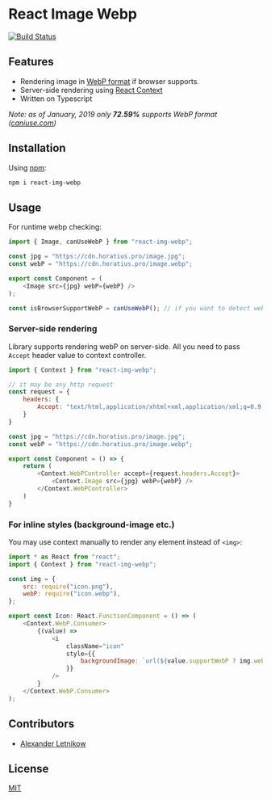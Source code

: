 # React Image Webp
[![Build Status](https://travis-ci.org/Horat1us/react-img-webp.svg?branch=master)](https://travis-ci.org/Horat1us/react-img-webp)

## Features
- Rendering image in [WebP format](https://developers.google.com/speed/webp/) if browser supports.
- Server-side rendering using [React Context](https://reactjs.org/docs/context.html)
- Written on Typescript

*Note: as of January, 2019 only **72.59%** supports WebP format ([caniuse.com](https://caniuse.com/#feat=webp))*

## Installation
Using [npm](https://npmjs.com):
```bash
npm i react-img-webp
```

## Usage
For runtime webp checking:

```js
import { Image, canUseWebP } from "react-img-webp";

const jpg = "https://cdn.horatius.pro/image.jpg";
const webP = "https://cdn.horatius.pro/image.webp";

export const Component = (
    <Image src={jpg} webP={webP} />
);

const isBrowserSupportWebP = canUseWebP(); // if you want to detect webP support in other places

```

### Server-side rendering
Library supports rendering webP on server-side.
All you need to pass `Accept` header value to context controller.
```js
import { Context } from "react-img-webp";

// it may be any http request
const request = {
    headers: {
        Accept: "text/html,application/xhtml+xml,application/xml;q=0.9,image/webp,image/apng,*/*;q=0.8"
    }
}

const jpg = "https://cdn.horatius.pro/image.jpg";
const webP = "https://cdn.horatius.pro/image.webp";

export const Component = () => {
    return (
        <Context.WebPController accept={request.headers.Accept}>
            <Context.Image src={jpg} webP={webP} />
        </Context.WebPController>
    )
}
```

### For inline styles (background-image etc.)
You may use context manually to render any element instead of `<img>`:
```js
import * as React from "react";
import { Context } from "react-img-webp";

const img = {
    src: require("icon.png"),
    webP: require("icon.webp"),
};

export const Icon: React.FunctionComponent = () => (
    <Context.WebP.Consumer>
        {(value) =>
            <i
                className="icon"
                style={{
                    backgroundImage: `url(${value.supportWebP ? img.webP : img.src})`,
                }}
            />
        }
    </Context.WebP.Consumer>
);
```

## Contributors
- [Alexander <horat1us> Letnikow](mailto:reclamme@gmail.com)

## License
[MIT](./LICENSE)
